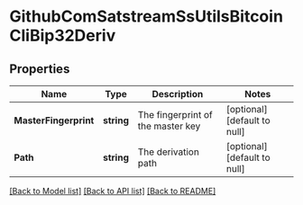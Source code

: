 # GithubComSatstreamSsUtilsBitcoinCliBip32Deriv

## Properties
Name | Type | Description | Notes
------------ | ------------- | ------------- | -------------
**MasterFingerprint** | **string** | The fingerprint of the master key | [optional] [default to null]
**Path** | **string** | The derivation path | [optional] [default to null]

[[Back to Model list]](../README.md#documentation-for-models) [[Back to API list]](../README.md#documentation-for-api-endpoints) [[Back to README]](../README.md)

